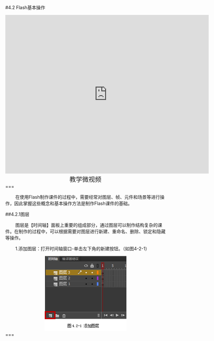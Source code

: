 #4.2 Flash基本操作
<div align="center"><iframe frameborder="0" width="640" height="498" src="https://v.qq.com/iframe/player.html?vid=b0534p11xwp&tiny=0&auto=0" allowfullscreen></iframe></div>
<div align="center"><span style="font-size:20px">教学微视频</span></div>
===

&nbsp;&nbsp;&nbsp;&nbsp;&nbsp;&nbsp;&nbsp;&nbsp;在使用Flash制作课件的过程中，需要经常对图层、帧、元件和场景等进行操作，因此掌握这些概念和基本操作方法是制作Flash课件的基础。

##4.2.1图层

&nbsp;&nbsp;&nbsp;&nbsp;&nbsp;&nbsp;&nbsp;&nbsp;图层是【时间轴】面板上重要的组成部分，通过图层可以制作结构复杂的课件。在制作的过程中，可以根据需要对图层进行新建、重命名、删除、锁定和隐藏等操作。

&nbsp;&nbsp;&nbsp;&nbsp;&nbsp;&nbsp;&nbsp;&nbsp;1.添加图层：打开时间轴窗口-单击左下角的新建按钮。（如图4-2-1）

<div align="center"><img src="/assets/4-2-1.png"></div>
===